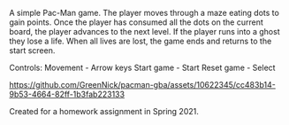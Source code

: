 A simple Pac-Man game. The player moves through a maze eating dots to gain points. Once the player has consumed all the dots on the current board, the player advances to the next level. If the player runs into a ghost they lose a life. When all lives are lost, the game ends and returns to the start screen.

Controls:
Movement - Arrow keys
Start game - Start
Reset game - Select


https://github.com/GreenNick/pacman-gba/assets/10622345/cc483b14-9b53-4664-82ff-1b3fab223133


Created for a homework assignment in Spring 2021.
